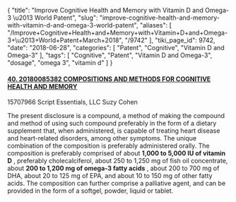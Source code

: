 {
    "title": "Improve Cognitive Health and Memory with Vitamin D and Omega-3 \u2013 World Patent",
    "slug": "improve-cognitive-health-and-memory-with-vitamin-d-and-omega-3-world-patent",
    "aliases": [
        "/Improve+Cognitive+Health+and+Memory+with+Vitamin+D+and+Omega-3+\u2013+World+Patent+March+2018",
        "/9742"
    ],
    "tiki_page_id": 9742,
    "date": "2018-06-28",
    "categories": [
        "Patent",
        "Cognitive",
        "Vitamin D and Omega-3"
    ],
    "tags": [
        "Cognitive",
        "Patent",
        "Vitamin D and Omega-3",
        "dosage",
        "omega 3",
        "vitamin d"
    ]
}


#### [40. 20180085382 COMPOSITIONS AND METHODS FOR COGNITIVE HEALTH AND MEMORY](https://patentscope.wipo.int/search/en/detail.jsf?docId=US214320688&recNum=40&office=&queryString=FP%3A%28%22vitamin+d%22%29&prevFilter=&sortOption=Pub+Date+Desc&maxRec=8981%20)

15707966	Script Essentials, LLC	Suzy Cohen

The present disclosure is a compound, a method of making the compound and method of using such compound preferably in the form of a dietary supplement that, when administered, is capable of treating heart disease and heart-related disorders, among other symptoms. The unique combination of the composition is preferably administered orally. The composition is preferably comprised of about  **1,000 to 5,000 IU of vitamin D** , preferably cholecalciferol, about 250 to 1,250 mg of fish oil concentrate, about  **200 to 1,200 mg of omega-3 fatty acids** , about 200 to 700 mg of DHA, about 20 to 125 mg of EPA, and about 10 to 150 mg of other fatty acids. The composition can further comprise a palliative agent, and can be provided in the form of a softgel, powder, liquid or tablet.